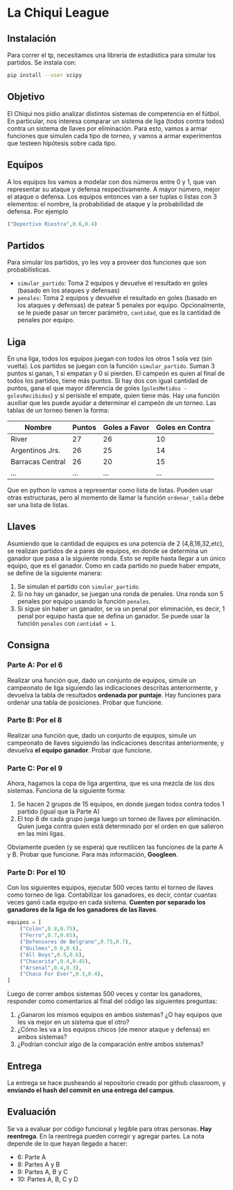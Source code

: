 # La Chiqui League

## Instalación

Para correr el tp, necesitamos una librería de estadística para simular los partidos. Se instala con:

```bash
pip install --user scipy
```

## Objetivo

El Chiqui nos pidio analizar distintos sistemas de competencia en el fútbol. En particular, nos interesa comparar un sistema de liga (todos contra todos) contra un sistema de llaves por eliminación. Para esto, vamos a armar funciones que simulen cada tipo de torneo, y vamos a armar experimentos que testeen hipótesis sobre cada tipo.

## Equipos

A los equipos los vamos a modelar con dos números entre 0 y 1, que van representar su ataque y defensa respectivamente. A mayor número, mejor el ataque o defensa. Los equipos entonces van a ser tuplas o listas con 3 elementos: el nombre, la probabilidad de ataque y la probabilidad de defensa. Por ejemplo
```python
("Deportivo Riestra",0.6,0.4)
```

## Partidos

Para simular los partidos, yo les voy a proveer dos funciones que son probabilísticas.
- `simular_partido`: Toma 2 equipos y devuelve el resultado en goles (basado en los ataques y defensas)
- `penales`: Toma 2 equipos y devuelve el resultado en goles (basado en los ataques y defensas) de patear 5 penales por equipo. Opcionalmente, se le puede pasar un tercer parámetro, `cantidad`, que es la cantidad de penales por equipo.

## Liga

En una liga, todos los equipos juegan con todos los otros 1 sola vez (sin vuelta). Los partidos se juegan con la función `simular_partido`. Suman 3 puntos si ganan, 1 si empatan y 0 si pierden. El campeón es quien al final de todos los partidos, tiene más puntos. Si hay dos con igual cantidad de puntos, gana el que mayor diferencia de goles (```golesMetidos - golesRecibidos```) y si perisiste el empate, quien tiene más. Hay una función auxiliar que les puede ayudar a determinar el campeón de un torneo. Las tablas de un torneo tienen la forma:

| Nombre | Puntos | Goles a Favor | Goles en Contra |
| --- | --- | --- | --- |
| River | 27 | 26 | 10 |
| Argentinos Jrs. | 26 | 25 | 14 |
| Barracas Central | 26 | 20 | 15 |
| ... | ... | ... | ... |

Que en python lo vamos a representar como lista de listas. Pueden usar otras estructuras, pero al momento de llamar la función `ordenar_tabla` debe ser una lista de listas.

## Llaves

Asumiendo que la cantidad de equipos es una potencia de 2 (4,8,16,32,etc), se realizan partidos de a pares de equipos, en donde se determina un ganador que pasa a la siguiente ronda. Esto se repite hasta llegar a un único equipo, que es el ganador. Como en cada partido no puede haber empate, se define de la siguiente manera:

1. Se simulan el partido con `simular_partido`.
2. Si no hay un ganador, se juegan una ronda de penales. Una ronda son 5 penales por equipo usando la función `penales`.
3. Si sigue sin haber un ganador, se va un penal por eliminación, es decir, 1 penal por equipo hasta que se defina un ganador. Se puede usar la función `penales` con `cantidad = 1`.

## Consigna

### Parte A: Por el 6

Realizar una función que, dado un conjunto de equipos, simule un campeonato de liga siguiendo las indicaciones descritas anteriormente, y devuelva la tabla de resultados **ordenada por puntaje**. Hay funciones para ordenar una tabla de posiciones. Probar que funcione.

### Parte B: Por el 8

Realizar una función que, dado un conjunto de equipos, simule un campeonato de llaves siguiendo las indicaciones descritas anteriormente, y devuelva **el equipo ganador**. Probar que funcione.

### Parte C: Por el 9

Ahora, hagamos la copa de liga argentina, que es una mezcla de los dos sistemas. Funciona de la siguiente forma:

1. Se hacen 2 grupos de 15 equipos, en donde juegan todos contra todos 1 partido (igual que la Parte A)
2. El top 8 de cada grupo juega luego un torneo de llaves por eliminación. Quien juega contra quien está determinado por el orden en que salieron en las mini ligas.

Obviamente pueden (y se espera) que reutilicen las funciones de la parte A y B. Probar que funcione. Para más información, **Googleen**.

### Parte D: Por el 10

Con los siguientes equipos, ejecutar 500 veces tanto el torneo de llaves como torneo de liga. Contabilizar los ganadores, es decir, contar cuantas veces ganó cada equipo en cada sistema. **Cuenten por separado los ganadores de la liga de los ganadores de las llaves**.

```python
equipos = [
    ("Colón",0.8,0.75),
    ("Ferro",0.7,0.65),
    ("Defensores de Belgrano",0.75,0.7),
    ("Quilmes",0.6,0.6),
    ("All Boys",0.5,0.6),
    ("Chacarita",0.4,0.45),
    ("Arsenal",0.4,0.3),
    ("Chaco For Ever",0.3,0.4),
]
```

Luego de correr ambos sistemas 500 veces y contar los ganadores, responder como comentarios al final del código las siguientes preguntas:

1. ¿Ganaron los mismos equipos en ambos sistemas? ¿O hay equipos que les va mejor en un sistema que el otro?
2. ¿Cómo les va a los equipos chicos (de menor ataque y defensa) en ambos sistemas?
3. ¿Podrían concluir algo de la comparación entre ambos sistemas?

## Entrega
La entrega se hace pusheando al repositorio creado por github classroom, y **enviando el hash del commit en una entrega del campus**.

## Evaluación
Se va a evaluar por código funcional y legible para otras personas. **Hay reentrega**. En la reentrega pueden corregir y agregar partes. La nota depende de lo que hayan llegado a hacer:
- 6: Parte A
- 8: Partes A y B
- 9: Partes A, B y C
- 10: Partes A, B, C y D